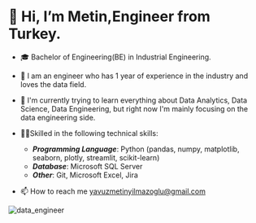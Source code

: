# 👋 Hi, I’m Metin,Engineer from Turkey.
- 🎓 Bachelor of Engineering(BE) in Industrial Engineering. 
- 🧑 I am an engineer who has 1 year of experience in the industry and loves the data field. 
- 🌱 I'm currently trying to learn everything about Data Analytics, Data Science, Data Engineering, but right now I'm mainly focusing on the data engineering side.


- 💪🏽Skilled in the following technical skills:
    * **_Programming Language_**: Python (pandas, numpy, matplotlib, seaborn, plotly, streamlit, scikit-learn)
    * **_Database_**: Microsoft SQL Server
    * **_Other_**: Git, Microsoft Excel, Jira

- 📫 How to reach me yavuzmetinyilmazoglu@gmail.com



![data_engineer](https://github.com/ymetinyilmazoglu/ymetinyilmazoglu/assets/136450475/0cd105b1-8dc8-4a74-a104-f2d4839f21b3)
